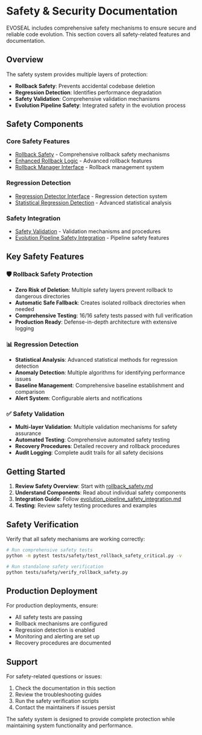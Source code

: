 # Safety & Security Documentation

EVOSEAL includes comprehensive safety mechanisms to ensure secure and reliable code evolution. This section covers all safety-related features and documentation.

## Overview

The safety system provides multiple layers of protection:
- **Rollback Safety**: Prevents accidental codebase deletion
- **Regression Detection**: Identifies performance degradation
- **Safety Validation**: Comprehensive validation mechanisms
- **Evolution Pipeline Safety**: Integrated safety in the evolution process

## Safety Components

### Core Safety Features
- [Rollback Safety](rollback_safety.md) - Comprehensive rollback safety mechanisms
- [Enhanced Rollback Logic](enhanced_rollback_logic.md) - Advanced rollback features
- [Rollback Manager Interface](rollback_manager_interface.md) - Rollback management system

### Regression Detection
- [Regression Detector Interface](regression_detector_interface.md) - Regression detection system
- [Statistical Regression Detection](statistical_regression_detection.md) - Advanced statistical analysis

### Safety Integration
- [Safety Validation](safety_validation.md) - Validation mechanisms and procedures
- [Evolution Pipeline Safety Integration](evolution_pipeline_safety_integration.md) - Pipeline safety features

## Key Safety Features

### 🛡️ Rollback Safety Protection
- **Zero Risk of Deletion**: Multiple safety layers prevent rollback to dangerous directories
- **Automatic Safe Fallback**: Creates isolated rollback directories when needed
- **Comprehensive Testing**: 16/16 safety tests passed with full verification
- **Production Ready**: Defense-in-depth architecture with extensive logging

### 📊 Regression Detection
- **Statistical Analysis**: Advanced statistical methods for regression detection
- **Anomaly Detection**: Multiple algorithms for identifying performance issues
- **Baseline Management**: Comprehensive baseline establishment and comparison
- **Alert System**: Configurable alerts and notifications

### ✅ Safety Validation
- **Multi-layer Validation**: Multiple validation mechanisms for safety assurance
- **Automated Testing**: Comprehensive automated safety testing
- **Recovery Procedures**: Detailed recovery and rollback procedures
- **Audit Logging**: Complete audit trails for all safety decisions

## Getting Started

1. **Review Safety Overview**: Start with [rollback_safety.md](rollback_safety.md)
2. **Understand Components**: Read about individual safety components
3. **Integration Guide**: Follow [evolution_pipeline_safety_integration.md](evolution_pipeline_safety_integration.md)
4. **Testing**: Review safety testing procedures and examples

## Safety Verification

Verify that all safety mechanisms are working correctly:

```bash
# Run comprehensive safety tests
python -m pytest tests/safety/test_rollback_safety_critical.py -v

# Run standalone safety verification
python tests/safety/verify_rollback_safety.py
```

## Production Deployment

For production deployments, ensure:
- All safety tests are passing
- Rollback mechanisms are configured
- Regression detection is enabled
- Monitoring and alerting are set up
- Recovery procedures are documented

## Support

For safety-related questions or issues:
1. Check the documentation in this section
2. Review the troubleshooting guides
3. Run the safety verification scripts
4. Contact the maintainers if issues persist

The safety system is designed to provide complete protection while maintaining system functionality and performance.
